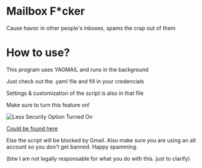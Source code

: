 # Mailbox F\*cker
Cause havoc in other people's inboxes, spams the crap out of them
# How to use?
This program uses YAGMAIL and runs in the background

Just check out the .yaml file and fill in your credencials

Settings & customization of the script is also in that file

Make sure to turn this feature on! 

![Less Security Option Turned On](https://i.imgur.com/hOAjAma.png)

[Could be found here](https://myaccount.google.com/lesssecureapps)

Else the script will be blocked by Gmail. Also make sure you are using an alt account so you don't get banned. Happy spamming.

(btw I am not legally responsable for what you do with this. just to clarify)
